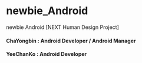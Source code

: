 # newbie_Android
newbie Android [NEXT Human Design Project] 

#### ChaYongbin : Android Developer / Android Manager
#### YeeChanKo : Android Developer

